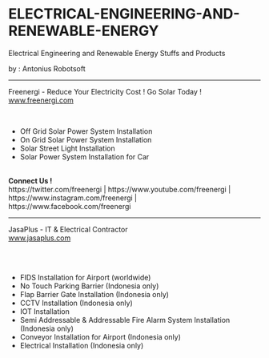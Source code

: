 # ELECTRICAL-ENGINEERING-AND-RENEWABLE-ENERGY
Electrical Engineering and Renewable Energy Stuffs and Products

by : Antonius Robotsoft

_____________________________________________________

Freenergi - Reduce Your Electricity Cost ! Go Solar Today ! 
<br>
www.freenergi.com

<br>
<ul>
  <li>Off Grid Solar Power System Installation</li>
  <li>On Grid Solar Power System Installation</li>
  <li>Solar Street Light Installation</li>
  <li>Solar Power System Installation for Car</li>
</ul>
<br>
<b>Connect Us !</b>
<br>
https://twitter.com/freenergi | https://www.youtube.com/freenergi | https://www.instagram.com/freenergi | https://www.facebook.com/freenergi


_____________________________________________________


JasaPlus - IT & Electrical Contractor
<br>
www.jasaplus.com

<br><br>
<ul>
  <li>FIDS Installation for Airport (worldwide)</li>
  <li>No Touch Parking Barrier (Indonesia only)</li>
  <li>Flap Barrier Gate Installation (Indonesia only)</li>
  <li>CCTV Installation (Indonesia only)</li>
  <li>IOT Installation</li>
  <li>Semi Addressable & Addressable Fire Alarm System Installation (Indonesia only)</li>
  <li>Conveyor Installation for Airport (Indonesia only)</li>
  <li>Electrical Installation (Indonesia only)</li>
</ul>
